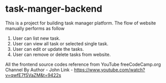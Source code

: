 # task-manger-backend
This is a project for building task manager platform.
The flow of website manually performs as follow

1. User can list new task.
2. User can view all task or selected single task.
3. User can edit or update the tasks.
4. User can remove or delete tasks from website.

All the frontend source codes reference from YouTube freeCodeCamp.org Channel By Author - John 
Link - https://www.youtube.com/watch?v=qwfE7fSVaZM&t=9422s
